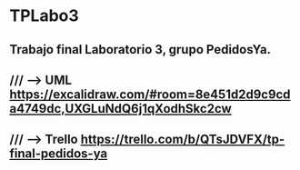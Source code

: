 # TPLabo3
Trabajo final Laboratorio 3, grupo PedidosYa.
------------------------------------------------------------
/// --> UML
https://excalidraw.com/#room=8e451d2d9c9cda4749dc,UXGLuNdQ6j1qXodhSkc2cw
------------------------------------------------------------
/// --> Trello
https://trello.com/b/QTsJDVFX/tp-final-pedidos-ya
------------------------------------------------------------
